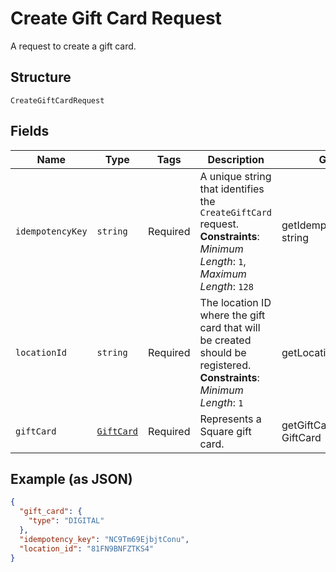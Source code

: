 
# Create Gift Card Request

A request to create a gift card.

## Structure

`CreateGiftCardRequest`

## Fields

| Name | Type | Tags | Description | Getter | Setter |
|  --- | --- | --- | --- | --- | --- |
| `idempotencyKey` | `string` | Required | A unique string that identifies the `CreateGiftCard` request.<br>**Constraints**: *Minimum Length*: `1`, *Maximum Length*: `128` | getIdempotencyKey(): string | setIdempotencyKey(string idempotencyKey): void |
| `locationId` | `string` | Required | The location ID where the gift card that will be created should be registered.<br>**Constraints**: *Minimum Length*: `1` | getLocationId(): string | setLocationId(string locationId): void |
| `giftCard` | [`GiftCard`](/doc/models/gift-card.md) | Required | Represents a Square gift card. | getGiftCard(): GiftCard | setGiftCard(GiftCard giftCard): void |

## Example (as JSON)

```json
{
  "gift_card": {
    "type": "DIGITAL"
  },
  "idempotency_key": "NC9Tm69EjbjtConu",
  "location_id": "81FN9BNFZTKS4"
}
```

